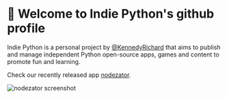 # :wave: Welcome to Indie Python's github profile

Indie Python is a personal project by [@KennedyRichard](https://github.com/KennedyRichard) that aims to publish and manage independent Python open-source apps, games and content to promote fun and learning.

Check our recently released app [nodezator](https://github.com/IndiePython/nodezator).

![nodezator screenshot](https://nodezator.com/images/screenshot.png)
